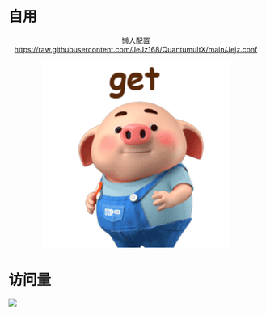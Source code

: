 # 自用
 <div align=center>

懒人配置
https://raw.githubusercontent.com/JeJz168/QuantumultX/main/Jejz.conf 
 </div>
 <div align=center>
<img src="https://raw.githubusercontent.com/JeJz168/Picture/main/1.gif" width="370" height="370">
</div>

# 访问量

![](http://profile-counter.glitch.me/JeJz168/count.svg)
